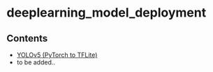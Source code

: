 # deeplearning_model_deployment

## Contents

- [YOLOv5 (PyTorch to TFLite)](yolov5_tflite)
- to be added..
